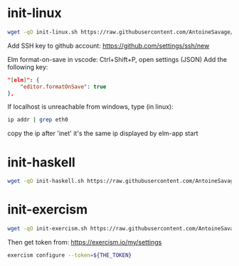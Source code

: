 # init-linux
```bash
wget -qO init-linux.sh https://raw.githubusercontent.com/AntoineSavage/utils/main/init-linux.sh && bash init-linux.sh && source ~/.bashrc
```

Add SSH key to github account: https://github.com/settings/ssh/new

Elm format-on-save in vscode:
Ctrl+Shift+P, open settings (JSON)
Add the following key:
```json
"[elm]": {
    "editor.formatOnSave": true
},
```

If localhost is unreachable from windows, type (in linux):
```bash
ip addr | grep eth0
```
copy the ip after 'inet'
it's the same ip displayed by elm-app start

# init-haskell
```bash
wget -qO init-haskell.sh https://raw.githubusercontent.com/AntoineSavage/utils/main/init-haskell.sh && bash init-haskell.sh
```

# init-exercism
```bash
wget -qO init-exercism.sh https://raw.githubusercontent.com/AntoineSavage/utils/main/init-exercism.sh && bash init-exercism.sh
```

Then get token from: https://exercism.io/my/settings
```bash
exercism configure --token=${THE_TOKEN}
```
